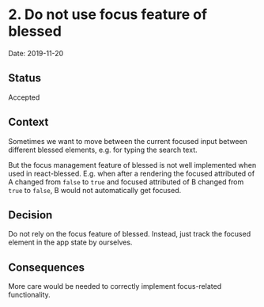 # 2. Do not use focus feature of blessed

Date: 2019-11-20

## Status

Accepted

## Context

Sometimes we want to move between the current focused input between
different blessed elements, e.g. for typing the search text. 

But the focus management feature of blessed is not well implemented
when used in react-blessed. E.g. when after a rendering the focused
attributed of A changed from `false` to `true` and focused attributed
of B changed from `true` to `false`, B would not automatically get
focused.

## Decision

Do not rely on the focus feature of blessed. Instead, just track the
focused element in the app state by ourselves.

## Consequences

More care would be needed to correctly implement focus-related
functionality.
